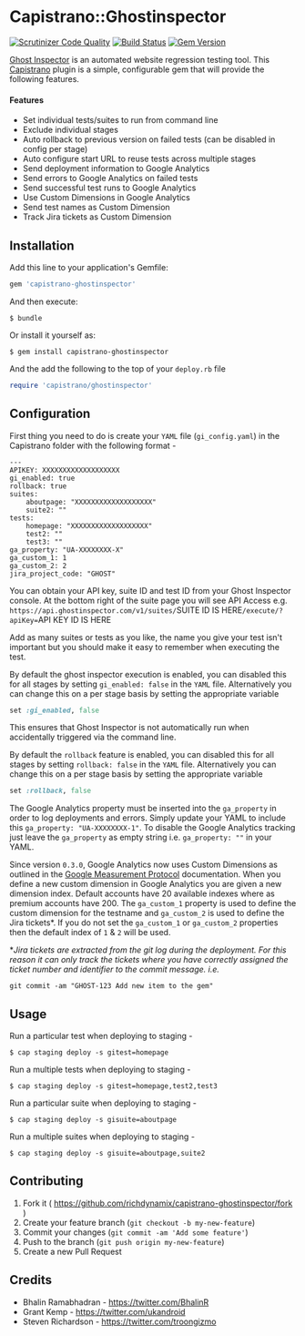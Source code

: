 # Capistrano::Ghostinspector

[![Scrutinizer Code Quality](https://www2.scrutinizer-ci.com/g/richdynamix/capistrano-ghostinspector/badges/quality-score.png?b=develop)](https://www2.scrutinizer-ci.com/g/richdynamix/capistrano-ghostinspector/?branch=develop) [![Build Status](https://www2.scrutinizer-ci.com/g/richdynamix/capistrano-ghostinspector/badges/build.png?b=develop)](https://www2.scrutinizer-ci.com/g/richdynamix/capistrano-ghostinspector/build-status/develop) [![Gem Version](https://badge.fury.io/rb/capistrano-ghostinspector.svg)](https://badge.fury.io/rb/capistrano-ghostinspector)


[Ghost Inspector](https://ghostinspector.com/ "Ghost Inspector") is an automated website regression testing tool. This [Capistrano](http://capistranorb.com/ "Capistrano") plugin is a simple, configurable gem that will provide the following features.


#### Features
- Set individual tests/suites to run from command line
- Exclude individual stages
- Auto rollback to previous version on failed tests (can be disabled in config per stage)
- Auto configure start URL to reuse tests across multiple stages
- Send deployment information to Google Analytics
- Send errors to Google Analytics on failed tests
- Send successful test runs to Google Analytics
- Use Custom Dimensions in Google Analytics
- Send test names as Custom Dimension
- Track Jira tickets as Custom Dimension

## Installation

Add this line to your application's Gemfile:

```ruby
gem 'capistrano-ghostinspector'
```

And then execute:

    $ bundle

Or install it yourself as:

    $ gem install capistrano-ghostinspector

And the add the following to the top of your `deploy.rb` file

```ruby
require 'capistrano/ghostinspector'
```

## Configuration

First thing you need to do is create your `YAML` file (`gi_config.yaml`) in the Capistrano folder with the following format -
```
---
APIKEY: XXXXXXXXXXXXXXXXXXX
gi_enabled: true
rollback: true
suites:
    aboutpage: "XXXXXXXXXXXXXXXXXXX"
    suite2: ""
tests:
    homepage: "XXXXXXXXXXXXXXXXXXX"
    test2: ""
    test3: ""
ga_property: "UA-XXXXXXXX-X"
ga_custom_1: 1
ga_custom_2: 2
jira_project_code: "GHOST"
```

You can obtain your API key, suite ID and test ID from your Ghost Inspector console. At the bottom right of the suite page you will see API Access e.g. 
`https://api.ghostinspector.com/v1/suites/`SUITE ID IS HERE`/execute/?apiKey=`API KEY ID IS HERE

Add as many suites or tests as you like, the name you give your test isn't important but you should make it easy to remember when executing the test.

By default the ghost inspector execution is enabled, you can disabled this for all stages by setting `gi_enabled: false` in the `YAML` file. Alternatively you can change this on a per stage basis by setting the appropriate variable 
```ruby
set :gi_enabled, false
``` 
This ensures that Ghost Inspector is not automatically run when accidentally triggered via the command line.

By default the `rollback` feature is enabled, you can disabled this for all stages by setting `rollback: false` in the `YAML` file. Alternatively you can change this on a per stage basis by setting the appropriate variable 
```ruby
set :rollback, false
```

The Google Analytics property must be inserted into the `ga_property` in order to log deployments and errors. Simply update your YAML to include this `ga_property: "UA-XXXXXXXX-1"`. To disable the Google Analytics tracking just leave the `ga_property` as empty string i.e. `ga_property: ""` in your YAML.

Since version `0.3.0`, Google Analytics now uses Custom Dimensions as outlined in the [Google Measurement Protocol](https://developers.google.com/analytics/devguides/collection/protocol/v1/parameters?hl=en#cd_ "Google Measurement Protocol") documentation. When you define a new custom dimension in Google Analytics you are given a new dimension index. Default accounts have 20 available indexes where as premium accounts have 200. The `ga_custom_1` property is used to define the custom dimension for the testname and `ga_custom_2` is used to define the Jira tickets*. If you do not set the `ga_custom_1` or `ga_custom_2` properties then the default index of `1` & `2` will be used.

\*_Jira tickets are extracted from the git log during the deployment. For this reason it can only track the tickets where you have correctly assigned the ticket number and identifier to the commit message. i.e._
```
git commit -am "GHOST-123 Add new item to the gem"
```

## Usage

Run a particular test when deploying to staging -

    $ cap staging deploy -s gitest=homepage


Run a multiple tests when deploying to staging -

    $ cap staging deploy -s gitest=homepage,test2,test3


Run a particular suite when deploying to staging -

    $ cap staging deploy -s gisuite=aboutpage


Run a multiple suites when deploying to staging -

    $ cap staging deploy -s gisuite=aboutpage,suite2


## Contributing

1. Fork it ( https://github.com/richdynamix/capistrano-ghostinspector/fork )
2. Create your feature branch (`git checkout -b my-new-feature`)
3. Commit your changes (`git commit -am 'Add some feature'`)
4. Push to the branch (`git push origin my-new-feature`)
5. Create a new Pull Request

## Credits

* Bhalin Ramabhadran - https://twitter.com/BhalinR
* Grant Kemp - https://twitter.com/ukandroid
* Steven Richardson - https://twitter.com/troongizmo
